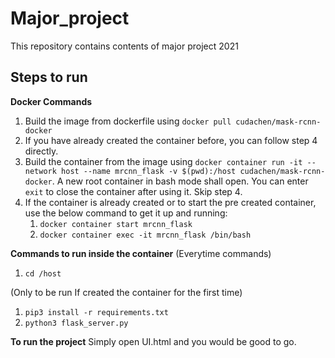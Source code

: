 # Major_project
This repository contains contents of major project 2021

## Steps to run
  **Docker Commands**
  1. Build the image from dockerfile using ```docker pull cudachen/mask-rcnn-docker```
  2. If you have already created the container before, you can follow step 4 directly.
  3. Build the container from the image using ```docker container run -it --network host --name mrcnn_flask -v $(pwd):/host cudachen/mask-rcnn-docker```. A new root container in bash mode shall open. You can enter ```exit``` to close the container after using it. Skip step 4.
  4. If the container is already created or to start the pre created container, use the below command to get it up and running:
        1. ```docker container start mrcnn_flask```
        2. ```docker container exec -it mrcnn_flask /bin/bash```
        
  **Commands to run inside the container**
  (Everytime commands)
  1. ```cd /host```
  
  (Only to be run If created the container for the first time)
  1. ```pip3 install -r requirements.txt```
  2. ```python3 flask_server.py```
  
  **To run the project**
  Simply open UI.html and you would be good to go.
